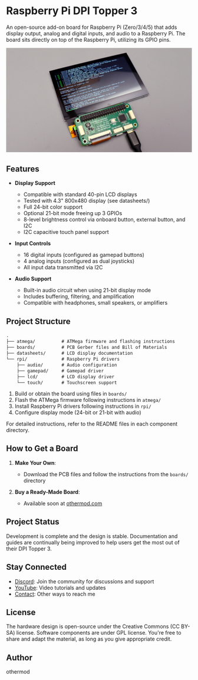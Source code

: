 # Raspberry Pi DPI Topper 3

An open-source add-on board for Raspberry Pi (Zero/3/4/5) that adds display output, analog and digital inputs, and audio to a Raspberry Pi. The board sits directly on top of the Raspberry Pi, utilizing its GPIO pins.

![Topper 3 Board](image2.jpg)

## Features

- **Display Support**
  - Compatible with standard 40-pin LCD displays
  - Tested with 4.3" 800x480 display (see datasheets/)
  - Full 24-bit color support
  - Optional 21-bit mode freeing up 3 GPIOs
  - 8-level brightness control via onboard button, external button, and I2C
  - I2C capacitive touch panel support

- **Input Controls**
  - 16 digital inputs (configured as gamepad buttons)
  - 4 analog inputs (configured as dual joysticks)
  - All input data transmitted via I2C

- **Audio Support**
  - Built-in audio circuit when using 21-bit display mode
  - Includes buffering, filtering, and amplification
  - Compatible with headphones, small speakers, or amplifiers

## Project Structure

```
.
├── atmega/          # ATMega firmware and flashing instructions
├── boards/          # PCB Gerber files and Bill of Materials
├── datasheets/      # LCD display documentation
└── rpi/             # Raspberry Pi drivers
    ├── audio/       # Audio configuration
    ├── gamepad/     # Gamepad driver
    ├── lcd/         # LCD display driver
    └── touch/       # Touchscreen support
```

1. Build or obtain the board using files in `boards/`
2. Flash the ATMega firmware following instructions in `atmega/`
3. Install Raspberry Pi drivers following instructions in `rpi/`
4. Configure display mode (24-bit or 21-bit with audio)

For detailed instructions, refer to the README files in each component directory.


## How to Get a Board

1. **Make Your Own**:
   - Download the PCB files and follow the instructions from the `boards/` directory

2. **Buy a Ready-Made Board**:
   - Available soon at [othermod.com](https://othermod.com)

## Project Status

Development is complete and the design is stable. Documentation and guides are continually being improved to help users get the most out of their DPI Topper 3.

## Stay Connected

- [Discord](https://discord.gg/V96c3JC): Join the community for discussions and support
- [YouTube](https://youtube.com/othermod): Video tutorials and updates
- [Contact](https://linktr.ee/othermod): Other ways to reach me

## License

The hardware design is open-source under the Creative Commons (CC BY-SA) license. Software components are under GPL license. You're free to share and adapt the material, as long as you give appropriate credit.

## Author

othermod

